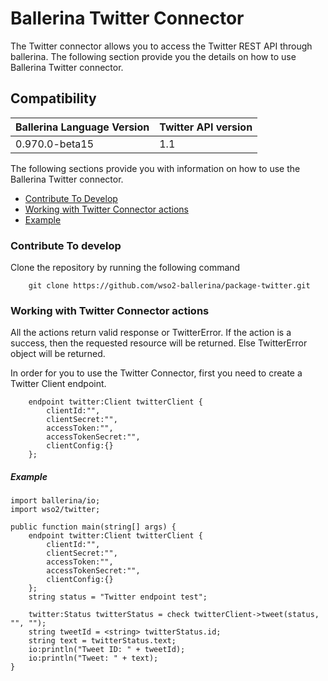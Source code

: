 # Ballerina Twitter Connector

The Twitter connector allows you to access the Twitter REST API through ballerina. The following section provide you the details on how to use Ballerina 
Twitter connector.

## Compatibility
| Ballerina Language Version | Twitter API version  |
| ------------- | ----- |
| 0.970.0-beta15 | 1.1 |


The following sections provide you with information on how to use the Ballerina Twitter connector.

- [Contribute To Develop](#contribute-to-develop)
- [Working with Twitter Connector actions](#working-with-twitter-endpoint-actions)
- [Example](#example)

### Contribute To develop

Clone the repository by running the following command 
```ballerina
    git clone https://github.com/wso2-ballerina/package-twitter.git
```

### Working with Twitter Connector actions

All the actions return valid response or TwitterError. If the action is a success, then the requested resource will 
be returned. Else TwitterError object will be returned.

In order for you to use the Twitter Connector, first you need to create a Twitter Client endpoint.

```ballerina
    endpoint twitter:Client twitterClient {
        clientId:"",
        clientSecret:"",
        accessToken:"",
        accessTokenSecret:"",
        clientConfig:{}
    };
```

##### Example

```ballerina
import ballerina/io;
import wso2/twitter;

public function main(string[] args) {
    endpoint twitter:Client twitterClient {
        clientId:"",
        clientSecret:"",
        accessToken:"",
        accessTokenSecret:"",
        clientConfig:{}
    };
    string status = "Twitter endpoint test";

    twitter:Status twitterStatus = check twitterClient->tweet(status, "", "");
    string tweetId = <string> twitterStatus.id;
    string text = twitterStatus.text;
    io:println("Tweet ID: " + tweetId);
    io:println("Tweet: " + text);
}
```
